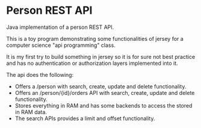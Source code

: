 # Person REST API #

Java implementation of a person REST API.

This is a toy program demonstrating some functionalities of jersey for a computer science "api programming" class. 

It is my first try to build something in jersey so it is for sure not best practice and has no authentication or authorization layers implemented into it.

The api does the following:

- Offers a /person with search, create, update and delete functionality.
- Offers an /person/{id}/orders API with search, create, update and delete functionality.
- Stores everything in RAM and has some backends to access the stored in RAM data.
- The search APIs provides a limit and offset functionality.


